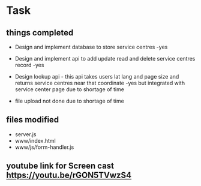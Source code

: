 # Task 
##  things completed
* Design and implement database to store service centres -yes
* Design and implement api to add update read and delete service centres record -yes
* Design lookup api - this api takes users lat lang and page size and returns service centres near that coordinate -yes but integrated with service center page due to shortage of time

* file upload not done due to shortage of time


## files modified
* server.js
* www/index.html
* www/js/form-handler.js


## youtube link for Screen cast https://youtu.be/rGON5TVwzS4



